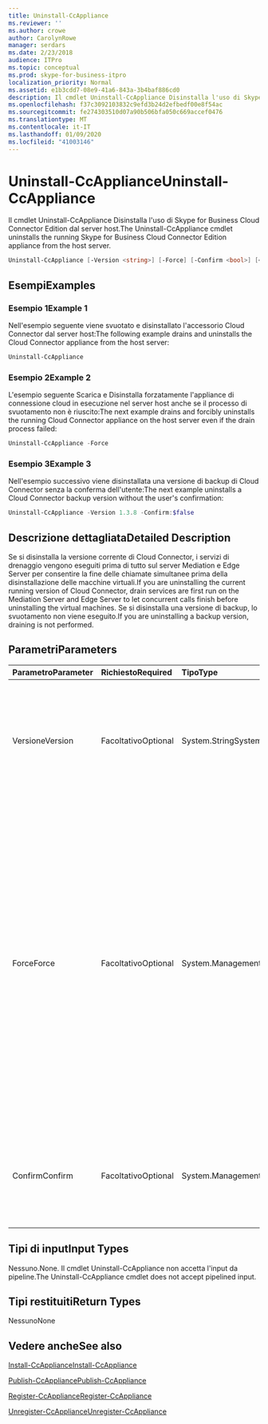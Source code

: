 ```yaml
---
title: Uninstall-CcAppliance
ms.reviewer: ''
ms.author: crowe
author: CarolynRowe
manager: serdars
ms.date: 2/23/2018
audience: ITPro
ms.topic: conceptual
ms.prod: skype-for-business-itpro
localization_priority: Normal
ms.assetid: e1b3cdd7-08e9-41a6-843a-3b4baf886cd0
description: Il cmdlet Uninstall-CcAppliance Disinstalla l'uso di Skype for Business Cloud Connector Edition dal server host.
ms.openlocfilehash: f37c3092103832c9efd3b24d2efbedf00e8f54ac
ms.sourcegitcommit: fe274303510d07a90b506bfa050c669accef0476
ms.translationtype: MT
ms.contentlocale: it-IT
ms.lasthandoff: 01/09/2020
ms.locfileid: "41003146"
---
```

# <a name="uninstall-ccappliance"></a><span data-ttu-id="80266-103">Uninstall-CcAppliance</span><span class="sxs-lookup"><span data-stu-id="80266-103">Uninstall-CcAppliance</span></span>
 
<span data-ttu-id="80266-104">Il cmdlet Uninstall-CcAppliance Disinstalla l'uso di Skype for Business Cloud Connector Edition dal server host.</span><span class="sxs-lookup"><span data-stu-id="80266-104">The Uninstall-CcAppliance cmdlet uninstalls the running Skype for Business Cloud Connector Edition appliance from the host server.</span></span> 
  
```powershell
Uninstall-CcAppliance [-Version <string>] [-Force] [-Confirm <bool>] [<CommonParameters>]
```

## <a name="examples"></a><span data-ttu-id="80266-105">Esempi</span><span class="sxs-lookup"><span data-stu-id="80266-105">Examples</span></span>
<span data-ttu-id="80266-106"><a name="Examples"> </a></span><span class="sxs-lookup"><span data-stu-id="80266-106"></span></span>

### <a name="example-1"></a><span data-ttu-id="80266-107">Esempio 1</span><span class="sxs-lookup"><span data-stu-id="80266-107">Example 1</span></span>

<span data-ttu-id="80266-108">Nell'esempio seguente viene svuotato e disinstallato l'accessorio Cloud Connector dal server host:</span><span class="sxs-lookup"><span data-stu-id="80266-108">The following example drains and uninstalls the Cloud Connector appliance from the host server:</span></span>
  
```powershell
Uninstall-CcAppliance
```

### <a name="example-2"></a><span data-ttu-id="80266-109">Esempio 2</span><span class="sxs-lookup"><span data-stu-id="80266-109">Example 2</span></span>

<span data-ttu-id="80266-110">L'esempio seguente Scarica e Disinstalla forzatamente l'appliance di connessione cloud in esecuzione nel server host anche se il processo di svuotamento non è riuscito:</span><span class="sxs-lookup"><span data-stu-id="80266-110">The next example drains and forcibly uninstalls the running Cloud Connector appliance on the host server even if the drain process failed:</span></span>
  
```powershell
Uninstall-CcAppliance -Force
```

### <a name="example-3"></a><span data-ttu-id="80266-111">Esempio 3</span><span class="sxs-lookup"><span data-stu-id="80266-111">Example 3</span></span>

<span data-ttu-id="80266-112">Nell'esempio successivo viene disinstallata una versione di backup di Cloud Connector senza la conferma dell'utente:</span><span class="sxs-lookup"><span data-stu-id="80266-112">The next example uninstalls a Cloud Connector backup version without the user's confirmation:</span></span>
  
```powershell
Uninstall-CcAppliance -Version 1.3.8 -Confirm:$false
```

## <a name="detailed-description"></a><span data-ttu-id="80266-113">Descrizione dettagliata</span><span class="sxs-lookup"><span data-stu-id="80266-113">Detailed Description</span></span>
<span data-ttu-id="80266-114"><a name="DetailedDescription"> </a></span><span class="sxs-lookup"><span data-stu-id="80266-114"></span></span>

<span data-ttu-id="80266-115">Se si disinstalla la versione corrente di Cloud Connector, i servizi di drenaggio vengono eseguiti prima di tutto sul server Mediation e Edge Server per consentire la fine delle chiamate simultanee prima della disinstallazione delle macchine virtuali.</span><span class="sxs-lookup"><span data-stu-id="80266-115">If you are uninstalling the current running version of Cloud Connector, drain services are first run on the Mediation Server and Edge Server to let concurrent calls finish before uninstalling the virtual machines.</span></span> <span data-ttu-id="80266-116">Se si disinstalla una versione di backup, lo svuotamento non viene eseguito.</span><span class="sxs-lookup"><span data-stu-id="80266-116">If you are uninstalling a backup version, draining is not performed.</span></span>
  
## <a name="parameters"></a><span data-ttu-id="80266-117">Parametri</span><span class="sxs-lookup"><span data-stu-id="80266-117">Parameters</span></span>
<span data-ttu-id="80266-118"><a name="DetailedDescription"> </a></span><span class="sxs-lookup"><span data-stu-id="80266-118"></span></span>

|<span data-ttu-id="80266-119">**Parametro**</span><span class="sxs-lookup"><span data-stu-id="80266-119">**Parameter**</span></span>|<span data-ttu-id="80266-120">**Richiesto**</span><span class="sxs-lookup"><span data-stu-id="80266-120">**Required**</span></span>|<span data-ttu-id="80266-121">**Tipo**</span><span class="sxs-lookup"><span data-stu-id="80266-121">**Type**</span></span>|<span data-ttu-id="80266-122">**Descrizione**</span><span class="sxs-lookup"><span data-stu-id="80266-122">**Description**</span></span>|
|:-----|:-----|:-----|:-----|
| <span data-ttu-id="80266-123">Versione</span><span class="sxs-lookup"><span data-stu-id="80266-123">Version</span></span> <br/> | <span data-ttu-id="80266-124">Facoltativo</span><span class="sxs-lookup"><span data-stu-id="80266-124">Optional</span></span> <br/> |<span data-ttu-id="80266-125">System.String</span><span class="sxs-lookup"><span data-stu-id="80266-125">System.String</span></span>  <br/> | <span data-ttu-id="80266-126">La versione di Cloud Connector che verrà disinstallata dal server host.</span><span class="sxs-lookup"><span data-stu-id="80266-126">The version of Cloud Connector that will be uninstalled from the host server.</span></span> <span data-ttu-id="80266-127">Se non specificato, disinstallare la versione corrente in esecuzione.</span><span class="sxs-lookup"><span data-stu-id="80266-127">If not specified, uninstall the current running version.</span></span> <br/> |
|<span data-ttu-id="80266-128">Force</span><span class="sxs-lookup"><span data-stu-id="80266-128">Force</span></span>  <br/> |<span data-ttu-id="80266-129">Facoltativo</span><span class="sxs-lookup"><span data-stu-id="80266-129">Optional</span></span>  <br/> |<span data-ttu-id="80266-130">System.Management.Automation.SwitchParameter</span><span class="sxs-lookup"><span data-stu-id="80266-130">System.Management.Automation.SwitchParameter</span></span>  <br/> |<span data-ttu-id="80266-131">Per disinstallare la versione corrente in esecuzione, provare a svuotare i server in Mediation Server e Edge Server prima di disinstallare le macchine virtuali.</span><span class="sxs-lookup"><span data-stu-id="80266-131">If uninstalling the current running version, attempt to drain servers on Mediation Server and Edge Server before uninstalling the virtual machines.</span></span> <span data-ttu-id="80266-132">Se specifichi l'opzione "forza", anche se i servizi di scarico non riescono, le macchine virtuali verranno disinstallate.</span><span class="sxs-lookup"><span data-stu-id="80266-132">If you specify the "Force" switch, even if the drain services fail, the virtual machines will be uninstalled.</span></span> <span data-ttu-id="80266-133">Questo parametro viene usato solo per disinstallare la versione corrente in esecuzione.</span><span class="sxs-lookup"><span data-stu-id="80266-133">This parameter is only used to uninstall the current running version.</span></span>  <br/> |
|<span data-ttu-id="80266-134">Confirm</span><span class="sxs-lookup"><span data-stu-id="80266-134">Confirm</span></span>  <br/> |<span data-ttu-id="80266-135">Facoltativo</span><span class="sxs-lookup"><span data-stu-id="80266-135">Optional</span></span>  <br/> |<span data-ttu-id="80266-136">System.Management.Automation.SwitchParameter</span><span class="sxs-lookup"><span data-stu-id="80266-136">System.Management.Automation.SwitchParameter</span></span>  <br/> |<span data-ttu-id="80266-137">Richiedi conferma dell'utente per disinstallare le macchine virtuali.</span><span class="sxs-lookup"><span data-stu-id="80266-137">Ask user's confirmation to uninstall the virtual machines.</span></span> <span data-ttu-id="80266-138">Il valore predefinito è TRUE.</span><span class="sxs-lookup"><span data-stu-id="80266-138">Default value is TRUE.</span></span>  <br/> |
   
## <a name="input-types"></a><span data-ttu-id="80266-139">Tipi di input</span><span class="sxs-lookup"><span data-stu-id="80266-139">Input Types</span></span>
<span data-ttu-id="80266-140"><a name="InputTypes"> </a></span><span class="sxs-lookup"><span data-stu-id="80266-140"></span></span>

<span data-ttu-id="80266-141">Nessuno.</span><span class="sxs-lookup"><span data-stu-id="80266-141">None.</span></span> <span data-ttu-id="80266-142">Il cmdlet Uninstall-CcAppliance non accetta l'input da pipeline.</span><span class="sxs-lookup"><span data-stu-id="80266-142">The Uninstall-CcAppliance cmdlet does not accept pipelined input.</span></span>
  
## <a name="return-types"></a><span data-ttu-id="80266-143">Tipi restituiti</span><span class="sxs-lookup"><span data-stu-id="80266-143">Return Types</span></span>
<span data-ttu-id="80266-144"><a name="ReturnTypes"> </a></span><span class="sxs-lookup"><span data-stu-id="80266-144"></span></span>

<span data-ttu-id="80266-145">Nessuno</span><span class="sxs-lookup"><span data-stu-id="80266-145">None</span></span>
  
## <a name="see-also"></a><span data-ttu-id="80266-146">Vedere anche</span><span class="sxs-lookup"><span data-stu-id="80266-146">See also</span></span>
<span data-ttu-id="80266-147"><a name="ReturnTypes"> </a></span><span class="sxs-lookup"><span data-stu-id="80266-147"></span></span>

[<span data-ttu-id="80266-148">Install-CcAppliance</span><span class="sxs-lookup"><span data-stu-id="80266-148">Install-CcAppliance</span></span>](install-ccappliance.md)
  
[<span data-ttu-id="80266-149">Publish-CcAppliance</span><span class="sxs-lookup"><span data-stu-id="80266-149">Publish-CcAppliance</span></span>](publish-ccappliance.md)
  
[<span data-ttu-id="80266-150">Register-CcAppliance</span><span class="sxs-lookup"><span data-stu-id="80266-150">Register-CcAppliance</span></span>](register-ccappliance.md)
  
[<span data-ttu-id="80266-151">Unregister-CcAppliance</span><span class="sxs-lookup"><span data-stu-id="80266-151">Unregister-CcAppliance</span></span>](unregister-ccappliance.md)
  

